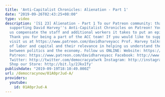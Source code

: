 ```yaml
---
title: 'Anti-Capitalist Chronicles: Alienation - Part 1'
date: "2019-09-26T02:43:25+08:00"
type: video
description: '[S1 23] Alienation - Part 1 To our Patreon community: thank you for
  supporting David Harvey''s Anti-Capitalist Chronicles on Patreon! Your support helps
  us compensate the staff and additional workers it takes to put an episode together.
  Thank you for being a part of the ACC team! If you would like to support this project
  visit us at https://www.patreon.com/davidharveyacc Prof. Harvey talks about alienation
  of labor and capital and their relevance in helping us understand the relationships
  between politics and the economy. Follow us ONLINE: Website: https://www.democracyatwork.info/acc
  Patreon: https://www.patreon.com/davidharveyacc Facebook: http://www.facebook.com/DemocracyatWrk
  Twitter: http://twitter.com/democracyatwrk Instagram: http://instagram.com/democracyatwrk
  Shop our Store: http://bit.ly/2JkxIfy'
publishdate: "2019-09-19T18:10:49.000Z"
url: /democracynow/01A0prJud-A/
providers:
  youtube:
    id: 01A0prJud-A
---
```

